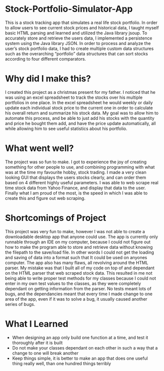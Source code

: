 # Stock-Portfolio-Simulator-App
This is a stock tracking app that simulates a real life stock portfolio. In order to allow users to see current stock prices and historical data, I taught myself basic HTML parsing and learned and utilized the Java library jsoup. To accurately store and retrieve the users data, I implemented a persistence system using the Java library JSON. In order to process and analyze the user’s stock portfolio data, I had to create multiple custom data structures such as the overarching “portfolio” data structures that can sort stocks according to four different comparators. 
# Why did I make this?
I created this project as a christmas present for my father. I noticed that he was using an excel spreadsheet to track the stocks over his multiple portfolios in one place. In the excel spreadsheet he would weekly or daily update each individual stock price to the current one in order to calculate his overall return and summarize his stock data. My goal was to allow him to automate this process, and be able to just add his stocks with the quantity and price he bought them add, and have the price update automatically, all while allowing him to see useful statistics about his portfolio.
# What went well?
The project was so fun to make. I got to experience the joy of creating something for other people to use, and combining programming with what was at the time my favourite hobby, stock trading. I made a very clean looking GUI that displays the users stocks clearly, and can order them based on 4 different highly useful parameters. I was able to web scrape real time stock data from Yahoo Finance, and display that data to the user. Finally what I am proud of the most, is the speed in which I was able to create this and figure out web scraping. 
# Shortcomings of Project
This project was very fun to make, however I was not able to create a downloadable desktop app that anyone could use. The app is currently only runnable through an IDE on my computer, because I could not figure out how to make the program able to store and retrieve data without knowing the filepath to the save/load file. In other words I could not get the loading and saving of data into a format such that It could be used on anyones computer. The app also has many flaws, all revolving around the HTML parser. My mistake was that I built all of my code on top of and dependant on the HTML parser that web scraped stock data. This resulted in me not being able to write proper test methods for my classes because I could not enter in my own test values to the classes, as they were completely dependant on getting information from the parser. No tests meant lots of bugs, and the dependancies meant that every time I made change to one area of the app, even if it was to solve a bug, it usually caused another series of bugs.
# What I Learned
- When designing an app only build one function at a time, and test it thoroughly after it is built
- Do not make your classes dependant on each other in such a way that a change to one will break another
- Keep things simple, it is better to make an app that does one useful thing really well, than one hundred things terribly

